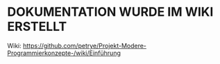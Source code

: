 # DOKUMENTATION WURDE IM WIKI ERSTELLT

Wiki: https://github.com/petrye/Projekt-Modere-Programmierkonzepte-/wiki/Einführung 
